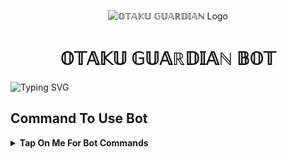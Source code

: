 <p align="center">
  <img src="https://telegra.ph/file/723c81dedacd4da66648f.jpg" alt="𝕆𝕋𝔸𝕂𝕌 𝔾𝕌𝔸ℝ𝔻𝕀𝔸ℕ Logo">
</p>
<h1 align="center">
  𝕆𝕋𝔸𝕂𝕌 𝔾𝕌𝔸ℝ𝔻𝕀𝔸ℕ 𝔹𝕆𝕋
</h1>

![Typing SVG](https://readme-typing-svg.herokuapp.com/?lines=𝕎𝕖𝕝𝕔𝕠𝕞𝕖+𝕋𝕠+𝕆𝕋𝔸𝕂𝕌-𝔾𝕌𝔸ℝ𝔻𝕀𝔸ℕ-𝔹𝕆𝕋+;𝕄𝕒𝕕𝕖+𝔹𝕪+𝕆𝕥𝕒𝕜𝕦)
</p>

## Command To Use Bot

<b><details><summary>Tap On Me For Bot Commands</summary>

🖍️ Bot Commands :-

start - Bot Alive Cheking<br>
view_thumb - View Thumbnail<br>
del_thumb - Delete Thumbnail<br>
set_caption - Set A Custom Caption<br>
see_caption - See Your Custom Caption<br>
del_caption - Delete Custom Caption<br>
restart - To Rrstart The Bot (Admin Only)<br>
status - Check Bot Status (Admin Only)<br>
broadcast - Send Message To All Users (Admin Only)<br>

</b>
</details>

